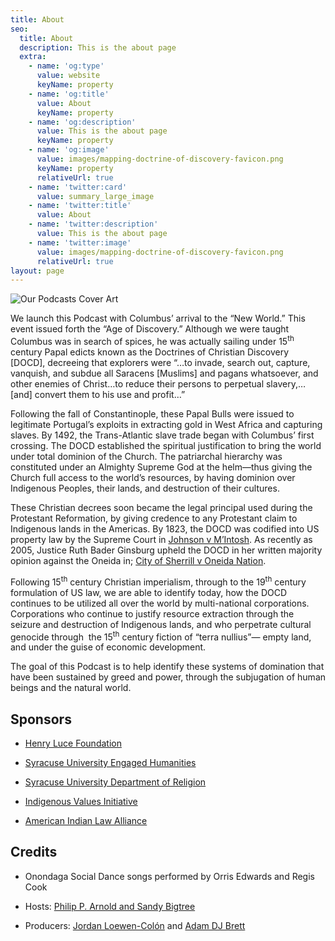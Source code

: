 ```yaml
---
title: About
seo:
  title: About
  description: This is the about page
  extra:
    - name: 'og:type'
      value: website
      keyName: property
    - name: 'og:title'
      value: About
      keyName: property
    - name: 'og:description'
      value: This is the about page
      keyName: property
    - name: 'og:image'
      value: images/mapping-doctrine-of-discovery-favicon.png
      keyName: property
      relativeUrl: true
    - name: 'twitter:card'
      value: summary_large_image
    - name: 'twitter:title'
      value: About
    - name: 'twitter:description'
      value: This is the about page
    - name: 'twitter:image'
      value: images/mapping-doctrine-of-discovery-favicon.png
      relativeUrl: true
layout: page
---
```

![Our Podcasts Cover Art](/images/mapping-doctrine-of-discovery-favicon.png)


We launch this Podcast with Columbus’ arrival to the “New World.” This event issued forth the “Age of Discovery.” Although we were taught Columbus was in search of spices, he was actually sailing under 15<sup>th</sup> century Papal edicts known as the Doctrines of Christian Discovery [DOCD], decreeing that explorers were “…to invade, search out, capture, vanquish, and subdue all Saracens [Muslims] and pagans whatsoever, and other enemies of Christ…to reduce their persons to perpetual slavery,…[and] convert them to his use and profit…”

Following the fall of Constantinople, these Papal Bulls were issued to legitimate Portugal’s exploits in extracting gold in West Africa and capturing slaves. By 1492, the Trans-Atlantic slave trade began with Columbus’ first crossing. The DOCD established the spiritual justification to bring the world under total dominion of the Church. The patriarchal hierarchy was constituted under an Almighty Supreme God at the helm—thus giving the Church full access to the world’s resources, by having dominion over Indigenous Peoples, their lands, and destruction of their cultures.

These Christian decrees soon became the legal principal used during the Protestant Reformation, by giving credence to any Protestant claim to Indigenous lands in the Americas. By 1823, the DOCD was codified into US property law by the Supreme Court in [Johnson v M’Intosh](https://doctrineofdiscovery.org/johnson-v-mcintosh/). As recently as 2005, Justice Ruth Bader Ginsburg upheld the DOCD in her written majority opinion against the Oneida in; [City of Sherrill v Oneida Nation](https://doctrineofdiscovery.org/sherrill-v-oneida-opinion-of-the-court/).

Following 15<sup>th</sup> century Christian imperialism, through to the 19<sup>th</sup> century formulation of US law, we are able to identify today, how the DOCD continues to be utilized all over the world by multi-national corporations. Corporations who continue to justify resource extraction through the seizure and destruction of Indigenous lands, and who perpetrate cultural genocide through  the 15<sup>th</sup> century fiction of “terra nullius”— empty land, and under the guise of economic development.

The goal of this Podcast is to help identify these systems of domination that have been sustained by greed and power, through the subjugation of human beings and the natural world.

## Sponsors

*   [Henry Luce Foundation](https://www.hluce.org/)

*   [Syracuse University Engaged Humanities](https://thecollege.syr.edu/engaged-humanities/)

*   [Syracuse University Department of Religion](https://thecollege.syr.edu/religion/)

*   [Indigenous Values Initiative](https://indigenousvalues.org/)

*   [American Indian Law Alliance](http://aila.ngo/)

## Credits

*   Onondaga Social Dance songs performed by Orris Edwards and Regis Cook

*   Hosts: [Philip P. Arnold and Sandy Bigtree](https://indigenousvalues.org/about/our-team/)

*   Producers: [Jordan Loewen-Colón](https://www.jordanbradyloewen.com/) and [Adam DJ Brett](https://adamdjbrett.com/)
